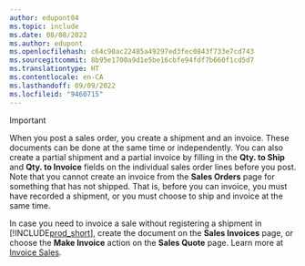 ```yaml
---
author: edupont04
ms.topic: include
ms.date: 08/08/2022
ms.author: edupont
ms.openlocfilehash: c64c90ac22485a49297ed3fec0843f733e7cd743
ms.sourcegitcommit: 8b95e1700a9d1e5be16cbfe94fdf7b660f1cd5d7
ms.translationtype: HT
ms.contentlocale: en-CA
ms.lasthandoff: 09/09/2022
ms.locfileid: "9460715"
---
```

> [!IMPORTANT]
> When you post a sales order, you create a shipment and an invoice. These documents can be done at the same time or independently. You can also create a partial shipment and a partial invoice by filling in the **Qty. to Ship** and **Qty. to Invoice** fields on the individual sales order lines before you post. Note that you cannot create an invoice from the **Sales Orders** page for something that has not shipped. That is, before you can invoice, you must have recorded a shipment, or you must choose to ship and invoice at the same time.
>
> In case you need to invoice a sale without registering a shipment in [!INCLUDE[prod_short](prod_short.md)], create the document on the **Sales Invoices** page, or choose the **Make Invoice** action on the **Sales Quote** page. Learn more at [Invoice Sales](../sales-how-invoice-sales.md).
